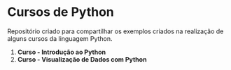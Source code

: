 # Cursos de Python

Repositório criado para compartilhar os exemplos criados na realização de alguns cursos da linguagem Python.

1. **Curso - Introdução ao Python**
2. **Curso - Visualização de Dados com Python**
